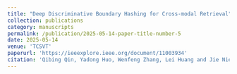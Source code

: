 ```yaml
---
title: "Deep Discriminative Boundary Hashing for Cross-modal Retrieval"
collection: publications
category: manuscripts
permalink: /publication/2025-05-14-paper-title-number-5
date: 2025-05-14
venue: 'TCSVT'
paperurl: 'https://ieeexplore.ieee.org/document/11003934'
citation: 'Qibing Qin, Yadong Huo, Wenfeng Zhang, Lei Huang and Jie Nie, "Deep Discriminative Boundary Hashing for Cross-modal Retrieval," IEEE Transactions on Circuits and Systems for Video Technology, doi: 10.1109/TCSVT.2025.3570128.'
---
```


